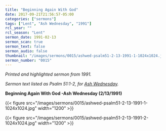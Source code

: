 ```yaml
---
title: "Beginning Again With God"
date: 2017-09-21T21:56:57-05:00
categories: ["sermons"]
tags: ["Lent", "Ash Wednesday", "1991"]
rcl_year: ""
rcl_season: "Lent"
sermon_date: 1991-02-13
sermon_scan: true
sermon_text: false
sermon_audio: false
thumbnail: "/images/sermons/0015/ashwed-psalm51-2-13-1991-1-1024x1024.jpg"
sermon_number: "0015"
---
```

_Printed and highlighted sermon from 1991._

<!--more-->

_Sermon text listed as Psalm 51:1-2, for [Ash Wednesday](https://lectionary.library.vanderbilt.edu/texts/?y=382&z=l&d=24)._

**Beginning Again With God -Ash Wednesday (2/13/1991)**

{{< figure src="/images/sermons/0015/ashwed-psalm51-2-13-1991-1-1024x1024.jpg" width="1200" >}}

{{< figure src="/images/sermons/0015/ashwed-psalm51-2-13-1991-2-1024x1024.jpg" width="1200" >}}
